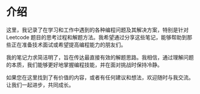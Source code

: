 # 介绍

这里，我记录了在学习和工作中遇到的各种编程问题及其解决方案，特别是针对 Leetcode 题目的思考过程和解题方法。我希望通过分享这些笔记，能够帮助到那些正在准备技术面试或希望提高编程能力的朋友们。

我的笔记力求简洁明了，旨在传达最直接有效的解题思路。我相信，通过理解问题的本质，我们能够更好地掌握编程技能，并在面对挑战时保持冷静。

如果您在这里找到了有价值的内容，或者有任何建议和想法，欢迎随时与我交流。让我们一起进步，共同成长。
